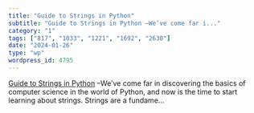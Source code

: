 ```yaml
---
title: "Guide to Strings in Python"
subtitle: "Guide to Strings in Python –We’ve come far i..."
category: "1"
tags: ["817", "1033", "1221", "1692", "2630"]
date: "2024-01-26"
type: "wp"
wordpress_id: 4795
---
```

[ Guide to Strings in Python]( https://stackabuse.com/guide-to-strings-in-python/) –We’ve come far in discovering the basics of computer science in the world of Python, and now is the time to start learning about strings. Strings are a fundame…